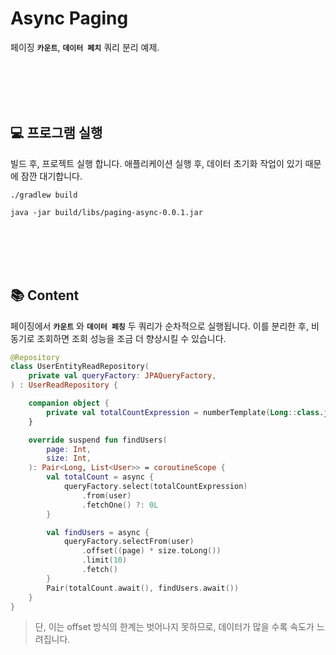 # Async Paging

페이징 **`카운트`**, **`데이터 페치`** 쿼리 분리 예제. 

<br/><br/><br/><br/>

## 💻 프로그램 실행

빌드 후, 프로젝트 실행 합니다. 애플리케이션 실행 후, 데이터 초기화 작업이 있기 때문에 잠깐 대기합니다. 

```shell
./gradlew build
```

```shell
java -jar build/libs/paging-async-0.0.1.jar
```

<br/><br/><br/><br/>

## 📚 Content

페이징에서 **`카운트`** 와 **`데이터 페칭`** 두 쿼리가 순차적으로 실행됩니다. 이를 분리한 후, 비동기로 조회하면 조회 성능을 조금 더 향상시킬 수 있습니다. 

```kotlin
@Repository
class UserEntityReadRepository(
    private val queryFactory: JPAQueryFactory,
) : UserReadRepository {

    companion object {
        private val totalCountExpression = numberTemplate(Long::class.java, "count(1)")
    }

    override suspend fun findUsers(
        page: Int,
        size: Int,
    ): Pair<Long, List<User>> = coroutineScope {
        val totalCount = async {
            queryFactory.select(totalCountExpression)
                .from(user)
                .fetchOne() ?: 0L
        }

        val findUsers = async {
            queryFactory.selectFrom(user)
                .offset((page) * size.toLong())
                .limit(10)
                .fetch()
        }
        Pair(totalCount.await(), findUsers.await())
    }
}
```

> 단, 이는 offset 방식의 한계는 벗어나지 못하므로, 데이터가 많을 수록 속도가 느려집니다. 
